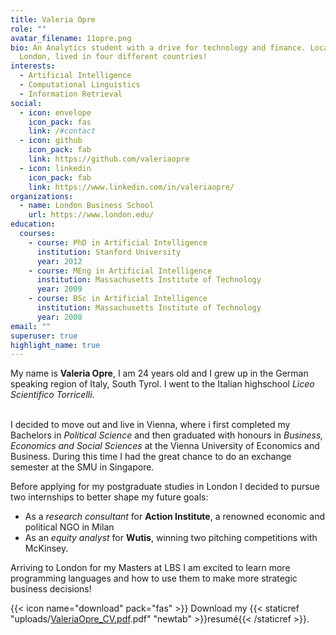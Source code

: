 ```yaml
---
title: Valeria Opre
role: ""
avatar_filename: 11opre.png
bio: An Analytics student with a drive for technology and finance. Located in
  London, lived in four different countries!
interests:
  - Artificial Intelligence
  - Computational Linguistics
  - Information Retrieval
social:
  - icon: envelope
    icon_pack: fas
    link: /#contact
  - icon: github
    icon_pack: fab
    link: https://github.com/valeriaopre
  - icon: linkedin
    icon_pack: fab
    link: https://www.linkedin.com/in/valeriaopre/
organizations:
  - name: London Business School
    url: https://www.london.edu/
education:
  courses:
    - course: PhD in Artificial Intelligence
      institution: Stanford University
      year: 2012
    - course: MEng in Artificial Intelligence
      institution: Massachusetts Institute of Technology
      year: 2009
    - course: BSc in Artificial Intelligence
      institution: Massachusetts Institute of Technology
      year: 2008
email: ""
superuser: true
highlight_name: true
---
```

My name is **Valeria Opre**, I am 24 years old and I grew up in the German speaking region of Italy, South Tyrol. I went to the Italian highschool *Liceo Scientifico Torricelli*.

\
I decided to move out and live in Vienna, where i first completed my Bachelors in *Political Science* and then graduated with honours in *Business, Economics and Social Sciences* at the Vienna University of Economics and Business. During this time I had the great chance to do an exchange semester at the SMU in Singapore.

Before applying for my postgraduate studies in London I decided to pursue two internships to better shape my future goals: 

* As a *research consultant* for **Action Institute**, a renowned economic and political NGO in Milan 
* As an *equity analyst* for **Wutis**, winning two pitching competitions with McKinsey.

Arriving to London for my Masters at LBS I am excited to learn more programming languages and how to use them to make more strategic business decisions!

{{< icon name="download" pack="fas" >}} Download my {{< staticref "uploads/[ValeriaOpre_CV.pdf](https://github.com/valeriaopre/starter-hugo-academic/blob/master/exampleSite/static/uploads/ValeriaOpre_CV.pdf "ValeriaOpre_CV.pdf").pdf" "newtab" >}}resumé{{< /staticref >}}.
